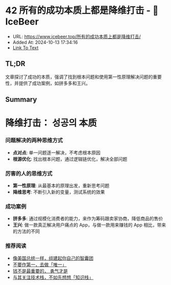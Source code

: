 # 42 所有的成功本质上都是降维打击 - 🍺 IceBeer
- URL: https://www.icebeer.top/所有的成功本质上都是降维打击/
- Added At: 2024-10-13 17:34:16
- [Link To Text](2024-10-13-42-所有的成功本质上都是降维打击---🍺-icebeer_raw.md)

## TL;DR
文章探讨了成功的本质，强调了找到根本问题和使用第一性原理解决问题的重要性，并提供了成功案例，如拼多多和王兴。

## Summary
**降维打击： 성공의 本质**
=====================================

### 问题解决的两种思维方式

*   **点对点**: 单一问题逐一解决，不考虑根本原因
*   **根源优化**: 找出根本问题，通过逻辑链优化，解决全部问题

### 厉害的人的思维方式

*   **第一性原理**: 从最基本的原理出发，重新思考问题
*   **降维思考**: 不断引入新的变量，测试系统的效果

### 成功案例

*   **拼多多**: 通过规模化消费者的能力，来作为筹码跟卖家协商，降低商品的售价
*   **王兴**: 做一款真正解决用户痛点的 App，与做一款用来赚钱的 App 相比，带来的方法的不同

### 推荐阅读

*   [像美国总统一样，组建起你自己的智囊团](https://www.icebeer.top/%E5%83%8F%E7%BE%8E%E5%9B%BD%E6%80%BB%E7%BB%9F%E4%B8%80%E6%A0%B7%EF%BC%8C%E7%BB%84%E5%BB%BA%E8%B5%B7%E4%BD%A0%E8%87%AA%E5%B7%B1%E7%9A%84%E6%99%BA%E5%9B%8A%E5%9B%A2/)
*   [不要作第一，去做「唯一」](https://www.icebeer.top/%E4%B8%8D%E8%A6%81%E4%BD%9C%E7%AC%AC%E4%B8%80%EF%BC%8C%E5%8E%BB%E5%81%9A%E3%80%8C%E5%94%AF%E4%B8%80%E3%80%8D/)
*   [钱不是最重要的， 勇气才是](https://www.icebeer.top/23-%E9%92%B1%E4%B8%8D%E6%98%AF%E6%9C%80%E9%87%8D%E8%A6%81%E7%9A%84%EF%BC%8C-%E5%8B%87%E6%B0%94%E6%89%8D%E6%98%AF/)
*   [与其关注技术栈，不如先想想「知识栈」](https://www.icebeer.top/19-%E4%B8%8E%E5%85%B6%E5%85%B3%E6%B3%A8%E6%8A%80%E6%9C%AF%E6%A0%88%EF%BC%8C%E4%B8%8D%E5%A6%82%E5%85%88%E6%83%B3%E6%83%B3%E3%80%8C%E7%9F%A5%E8%AF%86%E6%A0%88%E3%80%8D/)
